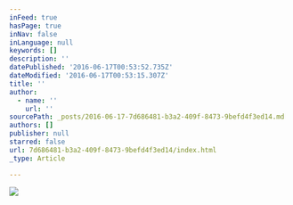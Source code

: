 ```yaml
---
inFeed: true
hasPage: true
inNav: false
inLanguage: null
keywords: []
description: ''
datePublished: '2016-06-17T00:53:52.735Z'
dateModified: '2016-06-17T00:53:15.307Z'
title: ''
author:
  - name: ''
    url: ''
sourcePath: _posts/2016-06-17-7d686481-b3a2-409f-8473-9befd4f3ed14.md
authors: []
publisher: null
starred: false
url: 7d686481-b3a2-409f-8473-9befd4f3ed14/index.html
_type: Article

---
```

![](https://imgflo.herokuapp.com/graph/vahj1ThiexotieMo/681301bfca49d3505d25d18f30862988/croprotate.jpg?cropheight=2353&cropwidth=3680&degrees=0&input=https%3A%2F%2Fthe-grid-user-content.s3-us-west-2.amazonaws.com%2F2fc111dc-19a6-4ede-924e-4e6fd921f622.jpg&x=0&y=0)